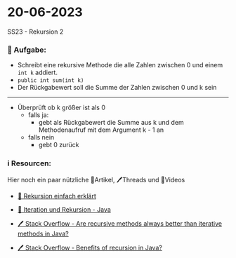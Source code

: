 # 20-06-2023
SS23 - Rekursion 2

### 📝 Aufgabe:

- Schreibt eine rekursive Methode die alle Zahlen zwischen 0 und einem ```int k``` addiert.
- ```public int sum(int k)```
- Der Rückgabewert soll die Summe der Zahlen zwischen 0 und k sein

------------------

- Überprüft ob k größer ist als 0
  - falls ja:
      - gebt als Rückgabewert die Summe aus k und dem Methodenaufruf mit dem Argument k - 1 an
  - falls nein
     - gebt 0 zurück



### ℹ️ Resourcen:
Hier noch ein paar nützliche 📃Artikel, 🖊️Threads und 🎥Videos

- [🎥 Rekursion einfach erklärt](https://www.youtube.com/watch?v=weTpjhDnLnc)

- [📃 Iteration und Rekursion - Java](https://java-tutorial.org/iteration_und_rekursion.html)

- [🖊️ Stack Overflow - Are recursive methods always better than iterative methods in Java?](https://stackoverflow.com/questions/15346774/are-recursive-methods-always-better-than-iterative-methods-in-java)
- [🖊️ Stack Overflow - Benefits of recursion in Java?](https://stackoverflow.com/questions/8573116/what-is-the-benefit-of-using-or-creating-recursive-functions-in-java)
